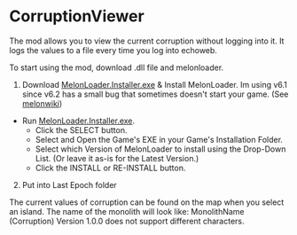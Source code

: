 # CorruptionViewer 

The mod allows you to view the current corruption without logging into it. It logs the values to a file every time you log into echoweb.

To start using the mod, download .dll file and melonloader. 

1) Download [MelonLoader.Installer.exe] & Install MelonLoader. Im using v6.1 since v6.2 has a small bug that sometimes doesn't start your game.
   (See [melonwiki])
- Run [MelonLoader.Installer.exe].
    - Click the SELECT button.
    - Select and Open the Game's EXE in your Game's Installation Folder.
    - Select which Version of MelonLoader to install using the Drop-Down List. (Or leave it as-is for the Latest Version.)
    - Click the INSTALL or RE-INSTALL button.
2) Put into Last Epoch folder

The current values of corruption can be found on the map when you select an island. The name of the monolith will look like: MonolithName (Corruption)
Version 1.0.0 does not support different characters. 

[melonwiki]:https://melonwiki.xyz/#/

[MelonLoader.Installer.exe]:https://github.com/HerpDerpinstine/MelonLoader/releases/latest/download/MelonLoader.Installer.exe